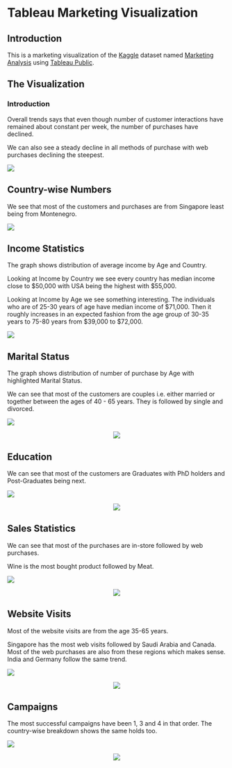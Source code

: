 # Tableau Marketing Visualization
## Introduction
This is a marketing visualization of the [Kaggle](https://www.kaggle.com/) dataset named [Marketing Analysis](https://www.kaggle.com/jackdaoud/marketing-data) using [Tableau Public](https://public.tableau.com/en-us/s/).
## The Visualization
### Introduction
Overall trends says that even though number of customer interactions have remained about constant per week, the number of purchases have declined. 

We can also see a steady decline in all methods of purchase with web purchases declining the steepest.

![](https://github.com/DebangshuB/Tableau-Marketing-Visualization/blob/main/Images/Overall%20Trends.png)


## Country-wise Numbers

We see that most of the customers and purchases are from Singapore least being from Montenegro.

![](https://github.com/DebangshuB/Tableau-Marketing-Visualization/blob/main/Images/Country-wise%20Stats.png)

## Income Statistics

The graph shows distribution of average income by Age and Country.

Looking at Income by Country we see every country has median income close to $50,000 with USA being the highest with $55,000.

Looking at Income by Age we see something interesting. The individuals who are of 25-30 years of age have median income of $71,000. Then it roughly increases in an expected fashion from the age group of 30-35 years to 75-80 years from $39,000 to $72,000.

![](https://github.com/DebangshuB/Tableau-Marketing-Visualization/blob/main/Images/Income%20Statistics.png)

## Marital Status

The graph shows distribution of number of purchase by Age with highlighted Marital Status.

We can see that most of the customers are couples i.e. either married or together between the ages of 40 - 65 years. They is followed by single and divorced.

![](https://github.com/DebangshuB/Tableau-Marketing-Visualization/blob/main/Images/Customer%20Stats%20%231.png)

<p align="center">
  <img src="https://github.com/DebangshuB/Tableau-Marketing-Visualization/blob/main/Images/Customer%20Stats%20%231.gif" />
</p>

## Education

We can see that most of the customers are Graduates with PhD holders and Post-Graduates being next.

![](https://github.com/DebangshuB/Tableau-Marketing-Visualization/blob/main/Images/Customer%20Stats%20%232.png)

<p align="center">
  <img src="https://github.com/DebangshuB/Tableau-Marketing-Visualization/blob/main/Images/Customer%20Stats%20%232.gif" />
</p>

## Sales Statistics

We can see that most of the purchases are in-store followed by web purchases.

Wine is the most bought product followed by Meat.

![](https://github.com/DebangshuB/Tableau-Marketing-Visualization/blob/main/Images/Sales.png)

<p align="center">
  <img src="https://github.com/DebangshuB/Tableau-Marketing-Visualization/blob/main/Images/Sales.gif" />
</p>

## Website Visits

Most of the website visits are from the age 35-65 years.

Singapore has the most web visits followed by Saudi Arabia and Canada. Most of the web purchases are also from these regions which makes sense. India and Germany follow the same trend.

![](https://github.com/DebangshuB/Tableau-Marketing-Visualization/blob/main/Images/Customer%20Stats%20%233.png)

<p align="center">
  <img src="https://github.com/DebangshuB/Tableau-Marketing-Visualization/blob/main/Images/Customer%20Stats%20%233.gif" />
</p>

## Campaigns

The most successful campaigns have been 1, 3 and 4 in that order. The country-wise breakdown shows the same holds too.

![](https://github.com/DebangshuB/Tableau-Marketing-Visualization/blob/main/Images/Country%20Viz.png)

<p align="center">
  <img src="https://github.com/DebangshuB/Tableau-Marketing-Visualization/blob/main/Images/Country%20Viz.gif" />
</p>

